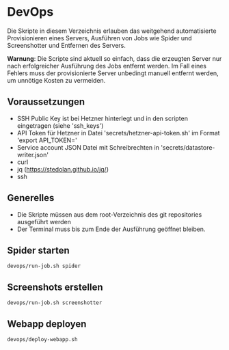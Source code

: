 # DevOps

Die Skripte in diesem Verzeichnis erlauben das weitgehend automatisierte
Provisionieren eines Servers, Ausführen von Jobs wie Spider und Screenshotter
und Entfernen des Servers.

**Warnung**: Die Scripte sind aktuell so einfach, dass die erzeugten Server nur nach erfolgreicher
Ausführung des Jobs entfernt werden. Im Fall eines Fehlers muss der provisionierte
Server unbedingt manuell entfernt werden, um unnötige Kosten zu vermeiden.

## Voraussetzungen

- SSH Public Key ist bei Hetzner hinterlegt und in den scripten eingetragen (siehe 'ssh_keys')
- API Token für Hetzner in Datei 'secrets/hetzner-api-token.sh' im Format 'export API_TOKEN=<token>'
- Service account JSON Datei mit Schreibrechten in 'secrets/datastore-writer.json'
- curl
- jq (https://stedolan.github.io/jq/)
- ssh

## Generelles

- Die Skripte müssen aus dem root-Verzeichnis des git repositories ausgeführt werden
- Der Terminal muss bis zum Ende der Ausführung geöffnet bleiben.

## Spider starten

```nohighlight
devops/run-job.sh spider
```

## Screenshots erstellen

```nohighlight
devops/run-job.sh screenshotter
```

## Webapp deployen

```nohighlight
devops/deploy-webapp.sh
```
